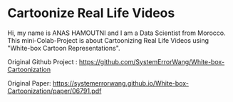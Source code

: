 # **Cartoonize Real Life Videos**

Hi, my name is ANAS HAMOUTNI and I am a Data Scientist from Morocco. This mini-Colab-Project is about Cartoonizing Real Life Videos using "White-box Cartoon Representations".

Original Github Project : https://github.com/SystemErrorWang/White-box-Cartoonization

Original Paper: https://systemerrorwang.github.io/White-box-Cartoonization/paper/06791.pdf
